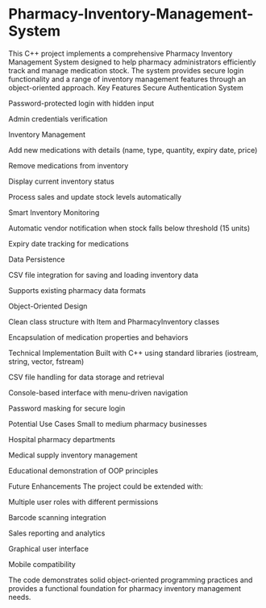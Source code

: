 # Pharmacy-Inventory-Management-System
This C++ project implements a comprehensive Pharmacy Inventory Management System designed to help pharmacy administrators efficiently track and manage medication stock. The system provides secure login functionality and a range of inventory management features through an object-oriented approach.
Key Features
Secure Authentication System

Password-protected login with hidden input

Admin credentials verification

Inventory Management

Add new medications with details (name, type, quantity, expiry date, price)

Remove medications from inventory

Display current inventory status

Process sales and update stock levels automatically

Smart Inventory Monitoring

Automatic vendor notification when stock falls below threshold (15 units)

Expiry date tracking for medications

Data Persistence

CSV file integration for saving and loading inventory data

Supports existing pharmacy data formats

Object-Oriented Design

Clean class structure with Item and PharmacyInventory classes

Encapsulation of medication properties and behaviors

Technical Implementation
Built with C++ using standard libraries (iostream, string, vector, fstream)

CSV file handling for data storage and retrieval

Console-based interface with menu-driven navigation

Password masking for secure login

Potential Use Cases
Small to medium pharmacy businesses

Hospital pharmacy departments

Medical supply inventory management

Educational demonstration of OOP principles

Future Enhancements
The project could be extended with:

Multiple user roles with different permissions

Barcode scanning integration

Sales reporting and analytics

Graphical user interface

Mobile compatibility

The code demonstrates solid object-oriented programming practices and provides a functional foundation for pharmacy inventory management needs.
